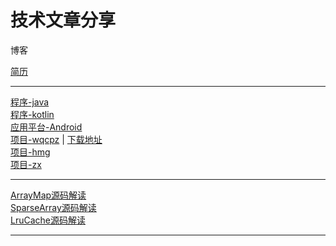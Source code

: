 ﻿ <h1>技术文章分享</h1>

<p>博客</p>
<a href="https://github.com/rickgit/rickgit.github.io/blob/master/%E5%88%86%E4%BA%AB%E5%86%85%E5%AE%B9/2019%E5%B9%B43%E6%9C%8819%E6%97%A5-%E7%AE%80%E5%8E%86-Android%E9%AB%98%E7%BA%A7%E5%B7%A5%E7%A8%8B%E5%B8%88.pdf">简历</a><br/>

<hr/>

<a href="https://github.com/rickgit/rickgit.github.io/blob/master/问题优化与总结/知识体系-程序-java.md">程序-java</a><br/>
<a href="https://github.com/rickgit/rickgit.github.io/blob/master/问题优化与总结/知识体系-程序-kotlin.md">程序-kotlin</a><br/>
<a href="https://github.com/rickgit/rickgit.github.io/blob/master/问题优化与总结/知识体系-应用平台-Android.md">应用平台-Android</a><br/>
<a href="https://github.com/rickgit/rickgit.github.io/blob/master/问题优化与总结/知识体系-项目-wqcpz.md">项目-wqcpz</a> | <a href="https://github.com/rickgit/rickgit.github.io/blob/master/问题优化与总结/彩票站/woqutzz_android_v1.5.0-open_20190306_.apk?raw=true
">下载地址</a><br/> 
<a href="https://github.com/rickgit/rickgit.github.io/blob/master/问题优化与总结/知识体系-项目-hmg.md">项目-hmg</a><br/> 
<a href="https://github.com/rickgit/rickgit.github.io/blob/master/问题优化与总结/知识体系-项目-zx.md">项目-zx</a><br/> 


<hr/>

<a href="https://github.com/rickgit/rickgit.github.io/blob/master/阅读代码/ArrayMap.md">ArrayMap源码解读</a><br/>
<a href="https://github.com/rickgit/rickgit.github.io/blob/master/阅读代码/SparseArray.md">SparseArray源码解读</a><br/>
<a href="https://github.com/rickgit/rickgit.github.io/blob/master/阅读代码/LruCache.md">LruCache源码解读</a><br/>
<hr/>
